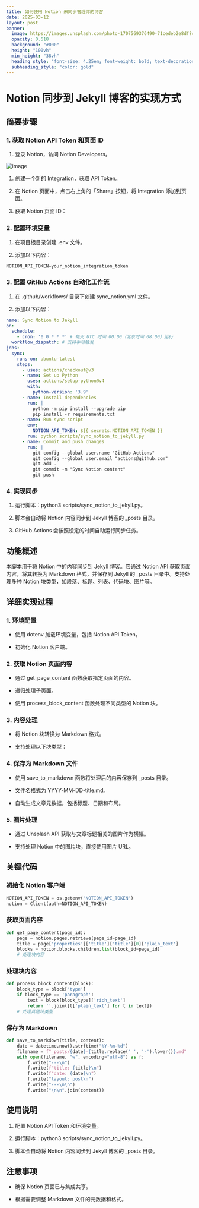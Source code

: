 ```yaml
---
title: 如何使用 Notion 来同步管理你的博客
date: 2025-03-12
layout: post
banner:
  image: https://images.unsplash.com/photo-1707569376490-71cedeb2e8df?crop=entropy&cs=tinysrgb&fit=max&fm=jpg&ixid=M3w2OTIwMzJ8MHwxfHJhbmRvbXx8fHx8fHx8fDE3NDE4MTc5MzV8&ixlib=rb-4.0.3&q=80&w=1080
  opacity: 0.618
  background: "#000"
  height: "100vh"
  min_height: "38vh"
  heading_style: "font-size: 4.25em; font-weight: bold; text-decoration: underline"
  subheading_style: "color: gold"
---
```


# Notion 同步到 Jekyll 博客的实现方式

## 简要步骤

### 1. 获取 Notion API Token 和页面 ID

1. 登录 Notion，访问 Notion Developers。

![image](https://prod-files-secure.s3.us-west-2.amazonaws.com/a7a0cc5a-89b9-4cda-8686-1fba0ca52f40/d19c1afe-dea5-4312-9333-786b0ba83054/image.png?X-Amz-Algorithm=AWS4-HMAC-SHA256&X-Amz-Content-Sha256=UNSIGNED-PAYLOAD&X-Amz-Credential=ASIAZI2LB4663HRKY2IR%2F20250312%2Fus-west-2%2Fs3%2Faws4_request&X-Amz-Date=20250312T221855Z&X-Amz-Expires=3600&X-Amz-Security-Token=IQoJb3JpZ2luX2VjEH4aCXVzLXdlc3QtMiJGMEQCICL%2FxivM5Esv%2FeBHBNp16DWX8Wp8EZZLw08PqbaL9fuSAiAtZuXupQ6KpH14s0J2saD78%2BsTcVjPWu%2FV39ztNjEJTSqIBAjH%2F%2F%2F%2F%2F%2F%2F%2F%2F%2F8BEAAaDDYzNzQyMzE4MzgwNSIM76UpmHvPzT241y%2BWKtwDt3n33Srpym%2F6eAqGXpg4s9otUuffkIKsW2JN0xNy4XoHA2V4F%2FTg96tDX%2B7iB%2FIFbLYcExAJn8Q3kTvfwRjODB7f5alC3q2AQMC%2BKgVmO%2Fr8NG53JczrTyaTEsYs4J2%2BdKsnG9XTmmmwKzVEHpycd93pKo6XndBhlAvFu8614rw6oQWbnHyFL4teWHggpgtOomLIpN0s0XLIkcvUjcWF8A%2F3KfGnccJs5ar2Uccp4GsOIPGZZCFaauTlVCcXkBseChVTy5rbgmVysgo%2BuJqAW0FfJKqDyc5XzDShrJ1Ll%2F5MuMEq7hHyvLmRXgNblj5lD1JnNnD%2F4MgMMf%2BYdmZ6LGxF60Jz46VZgeXhjEXoqtc5X%2Ba%2BJ9esGsmfVjRI2xv4ZHQMt6kCkTn5uyKGFjCnnRK%2FPgIj8iuUbhyA8BmaUadl5sbkGRDuIOLfJWvm8E3GWOaojiKl9SMsYw9t9CgXmSVI96l3xasUxin70u4YapdU8IMSMMUhQfE8CwAHtBMht63fE%2BcS85Gmjx84uNLxWwLlUFTL6JTge6iC2r5bGMfN4UFTvcepHzyil0ruSpyPWjZf2XlbgKfzUlnt5%2FZed1D1K8UvF5gYZXufmNc9huwdgRw7QxOzw9eO74ww%2B4PIvgY6pgG3p395nB0LJulirjXrp%2BUnRwFqDGVINE1ngUQGJkc%2FE%2BAwlLCPA0cfftVinz5x3j8qRJntvU5BMx9aFiroV4aPNKYC%2BBX4JNtWqE79iGsBSKmnfVTPWlBCfWMPz2n6WKYXgQ5CwBt2vzIznwf2d5bDgRl1cIGgjGUummxBUc9OHa9lgfv%2BU7UqEG4jYv4an5OL67XT9wdUnSg6uXYSAU%2Bw6efeeqWu&X-Amz-Signature=238610d8f75c0c49a4e426133339578509ecb1b95bfa04997418534e375ed0dd&X-Amz-SignedHeaders=host&x-id=GetObject)

1. 创建一个新的 Integration，获取 API Token。

1. 在 Notion 页面中，点击右上角的「Share」按钮，将 Integration 添加到页面。

1. 获取 Notion 页面 ID：


### 2. 配置环境变量

1. 在项目根目录创建 .env 文件。

1. 添加以下内容：

```javascript
NOTION_API_TOKEN=your_notion_integration_token
```

### 3. 配置 GitHub Actions 自动化工作流

1. 在 .github/workflows/ 目录下创建 sync_notion.yml 文件。

1. 添加以下内容：

```yaml
name: Sync Notion to Jekyll
on:
  schedule:
    - cron: '0 0 * * *' # 每天 UTC 时间 00:00（北京时间 08:00）运行
  workflow_dispatch: # 支持手动触发
jobs:
  sync:
    runs-on: ubuntu-latest
    steps:
      - uses: actions/checkout@v3
      - name: Set up Python
        uses: actions/setup-python@v4
        with:
          python-version: '3.9'
      - name: Install dependencies
        run: |
          python -m pip install --upgrade pip
          pip install -r requirements.txt
      - name: Run sync script
        env:
          NOTION_API_TOKEN: ${{ secrets.NOTION_API_TOKEN }}
        run: python scripts/sync_notion_to_jekyll.py
      - name: Commit and push changes
        run: |
          git config --global user.name "GitHub Actions"
          git config --global user.email "actions@github.com"
          git add .
          git commit -m "Sync Notion content"
          git push
```

### 4. 实现同步

1. 运行脚本：python3 scripts/sync_notion_to_jekyll.py。

1. 脚本会自动将 Notion 内容同步到 Jekyll 博客的 _posts 目录。

1. GitHub Actions 会按照设定的时间自动运行同步任务。

## 功能概述

本脚本用于将 Notion 中的内容同步到 Jekyll 博客。它通过 Notion API 获取页面内容，将其转换为 Markdown 格式，并保存到 Jekyll 的 _posts 目录中。支持处理多种 Notion 块类型，如段落、标题、列表、代码块、图片等。

## 详细实现过程

### 1. 环境配置

- 使用 dotenv 加载环境变量，包括 Notion API Token。

- 初始化 Notion 客户端。

### 2. 获取 Notion 页面内容

- 通过 get_page_content 函数获取指定页面的内容。

- 递归处理子页面。

- 使用 process_block_content 函数处理不同类型的 Notion 块。

### 3. 内容处理

- 将 Notion 块转换为 Markdown 格式。

- 支持处理以下块类型：


### 4. 保存为 Markdown 文件

- 使用 save_to_markdown 函数将处理后的内容保存到 _posts 目录。

- 文件名格式为 YYYY-MM-DD-title.md。

- 自动生成文章元数据，包括标题、日期和布局。

### 5. 图片处理

- 通过 Unsplash API 获取与文章标题相关的图片作为横幅。

- 支持处理 Notion 中的图片块，直接使用图片 URL。

## 关键代码

### 初始化 Notion 客户端

```python
NOTION_API_TOKEN = os.getenv("NOTION_API_TOKEN")
notion = Client(auth=NOTION_API_TOKEN)
```

### 获取页面内容

```python
def get_page_content(page_id):
    page = notion.pages.retrieve(page_id=page_id)
    title = page['properties']['title']['title'][0]['plain_text']
    blocks = notion.blocks.children.list(block_id=page_id)
    # 处理块内容
```

### 处理块内容

```python
def process_block_content(block):
    block_type = block['type']
    if block_type == 'paragraph':
        text = block[block_type]['rich_text']
        return ''.join([t['plain_text'] for t in text])
    # 处理其他块类型
```

### 保存为 Markdown

```python
def save_to_markdown(title, content):
    date = datetime.now().strftime("%Y-%m-%d")
    filename = f"_posts/{date}-{title.replace(' ', '-').lower()}.md"
    with open(filename, "w", encoding="utf-8") as f:
        f.write("---\n")
        f.write(f"title: {title}\n")
        f.write(f"date: {date}\n")
        f.write("layout: post\n")
        f.write("---\n\n")
        f.write("\n\n".join(content))
```

## 使用说明

1. 配置 Notion API Token 和环境变量。

1. 运行脚本：python3 scripts/sync_notion_to_jekyll.py。

1. 脚本会自动将 Notion 内容同步到 Jekyll 博客的 _posts 目录。

## 注意事项

- 确保 Notion 页面已与集成共享。

- 根据需要调整 Markdown 文件的元数据和格式。